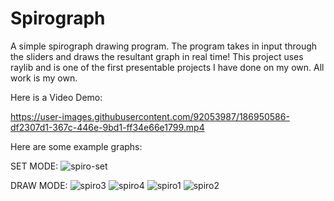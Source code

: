 # Spirograph

A simple spirograph drawing program. The program takes in input through the sliders and draws the resultant graph in real time!
This project uses raylib and is one of the first presentable projects I have done on my own. All work is my own.

Here is a Video Demo:

https://user-images.githubusercontent.com/92053987/186950586-df2307d1-367c-446e-9bd1-ff34e66e1799.mp4

Here are some example graphs:

SET MODE:
![spiro-set](https://user-images.githubusercontent.com/92053987/186900949-74c582ab-5225-46ee-8c34-5d614d3a9cb9.PNG)

DRAW MODE:
![spiro3](https://user-images.githubusercontent.com/92053987/186900942-b911c539-4e2b-4af3-ae84-0f9eff83ac9d.PNG)
![spiro4](https://user-images.githubusercontent.com/92053987/186900947-1ae75a05-cf79-4884-b0dd-fba30a26233c.PNG)
![spiro1](https://user-images.githubusercontent.com/92053987/186900951-aba2bd0b-055d-459f-aba7-6f3ee4d96b96.PNG)
![spiro2](https://user-images.githubusercontent.com/92053987/186900955-086a21a0-1194-497f-a099-2fa53a6bd5fa.PNG)
